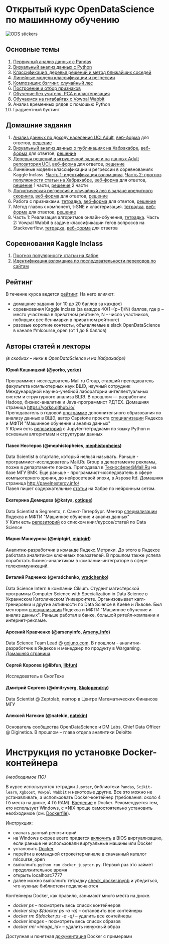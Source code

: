 # Открытый курс OpenDataScience по машинному обучению
![ODS stickers](https://github.com/Yorko/mlcourse_open/blob/master/img/ods_stickers.jpg)

## Основные темы
1. [Первичный анализ данных с Pandas](https://habrahabr.ru/company/ods/blog/322626/)
2. [Визуальный анализ данных с Python](https://habrahabr.ru/company/ods/blog/323210/)
3. [Классификация, деревья решений и метод ближайших соседей](https://habrahabr.ru/company/ods/blog/322534/)
4. [Линейные модели классификации и регрессии](https://habrahabr.ru/company/ods/blog/323890/)
5. [Композиции: бэггинг, случайный лес](https://habrahabr.ru/company/ods/blog/324402/)
6. [Построение и отбор признаков](https://habrahabr.ru/company/ods/blog/325422/)
7. [Обучение без учителя: PCA и кластеризация](https://habrahabr.ru/company/ods/blog/325654/)
8. [Обучаемся на гигабайтах с Vowpal Wabbit](https://habrahabr.ru/company/ods/blog/326418/)
9. Анализ временных рядов с помощью Python
10. Градиентный бустинг

## Домашние задания
1. [Анализ данных по доходу населения UCI Adult](https://github.com/Yorko/mlcourse_open/blob/master/jupyter_notebooks/topic1_pandas_data_analysis/hw1_adult_pandas.ipynb), [веб-форма](https://goo.gl/forms/63kYBviuDJuFz24E2) для ответов, [решение](https://github.com/Yorko/mlcourse_open/blob/master/jupyter_notebooks/topic1_pandas_data_analysis/%5Bsolution%5D_hw1_adult_pandas.ipynb)
2. [Визуальный анализ данных о публикациях на Хабрахабре](https://github.com/Yorko/mlcourse_open/blob/master/jupyter_notebooks/topic2_visual_analysis/hw2_habr_visual_analysis.ipynb), [веб-форма](https://goo.gl/forms/p8x0SGmn91VCNB6o2) для ответов, [решение](https://github.com/Yorko/mlcourse_open/blob/master/jupyter_notebooks/topic2_visual_analysis/%5Bsolution%5D_hw2_habr_visual_analysis.ipynb)
3. [Деревья решений в игрушечной задаче и на данных Adult репозитория UCI](https://github.com/Yorko/mlcourse_open/blob/master/jupyter_notebooks/topic3_decision_trees_knn/hw3_decision_trees.ipynb), [веб-форма](https://github.com/Yorko/mlcourse_open/blob/master/jupyter_notebooks/topic3_decision_trees_knn/hw3_decision_trees.ipynb) для ответов, [решение](https://github.com/Yorko/mlcourse_open/blob/master/jupyter_notebooks/topic3_decision_trees_knn/%5Bsolution%5D_hw3_decision_trees.ipynb)
4. Линейные модели классификации и регрессии в соревнованиях Kaggle Inclass. [Часть 1: идентификация взломщика](https://github.com/Yorko/mlcourse_open/blob/master/jupyter_notebooks/topic4_linear_models/hw4_part1_websites_logistic_regression.ipynb),  [Часть 2: прогноз популярности статьи на Хабрахабре](https://github.com/Yorko/mlcourse_open/blob/master/jupyter_notebooks/topic4_linear_models/hw4_part2_habr_popularity_ridge.ipynb), [веб-форма](https://goo.gl/forms/6ii1zGEnfJvXhy6E2) для ответов, [решение](https://github.com/Yorko/mlcourse_open/blob/master/jupyter_notebooks/topic4_linear_models/%5Bsolution%5D_hw4_part1_websites_logistic_regression.ipynb) 1 части, [решение](https://github.com/Yorko/mlcourse_open/blob/master/jupyter_notebooks/topic4_linear_models/%5Bsolution%5D_hw4_part2_habr_popularity_ridge.ipynb) 2 части
5. [Логистическая регрессия и случайный лес в задаче кредитного скоринга](https://github.com/Yorko/mlcourse_open/blob/master/jupyter_notebooks/topic5_bagging_rf/hw5_logit_rf_credit_scoring.ipynb), [веб-форма](https://docs.google.com/forms/d/e/1FAIpQLSdUPWLr5N3YQ1aUpJQGcuJ5UrqUe19rIncpgRLxxlS_XMaUxA/viewform?c=0&w=1) для ответов, [решение](https://github.com/Yorko/mlcourse_open/blob/master/jupyter_notebooks/topic5_bagging_rf/%5Bsolution%5D_hw5_logit_rf_credit_scoring.ipynb)
6. Работа с признаками. [тетрадка](https://github.com/Yorko/mlcourse_open/blob/master/jupyter_notebooks/topic6_features/hw6_features.ipynb), [веб-форма](https://goo.gl/forms/1aSusaXaYm7T422o2) для ответов, [решение](https://github.com/Yorko/mlcourse_open/blob/master/jupyter_notebooks/topic6_features/%5Bsolution%5D_hw6_features.ipynb)
7. Метод главных компонент, t-SNE и кластеризация. [тетрадка](https://github.com/Yorko/mlcourse_open/blob/master/jupyter_notebooks/topic7_unsupervised/hw7_pca_tsne_clustering.ipynb), [веб-форма](https://docs.google.com/forms/d/e/1FAIpQLSdjgje8qvptEW1EKY-QBbHXmXGIs6QYK2PqhchzF4Kpg3v8OQ/viewform) для ответов, [решение](https://github.com/Yorko/mlcourse_open/blob/master/jupyter_notebooks/topic7_unsupervised/%5Bsolution%5D_hw7_pca_tsne_clustering.ipynb)
8. Часть 1: Реализация алгоритмов онлайн-обучения, [тетрадка](https://github.com/Yorko/mlcourse_open/blob/master/jupyter_notebooks/topic8_sgd_hashing_vowpal_wabbit/hw8_part1_implement_sgd.ipynb). Часть 2: Vowpal Wabbit в задаче классификации тегов вопросов на Stackoverflow, [тетрадка](https://github.com/Yorko/mlcourse_open/blob/master/jupyter_notebooks/topic8_sgd_hashing_vowpal_wabbit/hw8_part2_vw_stackoverflow_tags_10mln.ipynb), [веб-форма](https://goo.gl/forms/8855OkG6em04f8qq1) для ответов

## Соревнования Kaggle Inclass
1. [Прогноз популярности статьи на Хабре](https://inclass.kaggle.com/c/howpop-habrahabr-favs-lognorm)
2. [Идентификация взломщика по последовательности переходов по сайтам](https://inclass.kaggle.com/c/catch-me-if-you-can-intruder-detection-through-webpage-session-tracking)

## Рейтинг
В течение курса ведется [рейтинг](https://docs.google.com/spreadsheets/d/1thts1kTZev82aIvTa2MJAioTXjU9NjCPC7sFe1vZiEY/edit?usp=sharing). На него влияют:
 - домашние задания (от 10 до 20 баллов за каждое)
 - соревнования Kaggle Inclass (за каждое 40(1−(p−1)/N) баллов, где p – место участника в приватном рейтинге, N – число участников, побивших все бенчмарки в приватном рейтинге)
 - разовые короткие контесты, объявляемые в slack OpenDataScience в канале #mlcourse_open (от 1 до 8 баллов)

## Авторы статей и лекторы 
*(в скобках – ники в OpenDataScience и на Хабрахабре)*


#### Юрий Кашницкий (@yorko, [yorko](https://habrahabr.ru/users/yorko/))
Программист-исследователь Mail.ru Group, старший преподаватель факультета компьютерных наук ВШЭ, научный сотрудник 
Международной научно-учебной лаборатории интеллектуальных систем и структурного анализа ВШЭ. В прошлом — разработчик Hadoop, бизнес-аналитик и Java-программист РДТЕХ. Домашняя страница https://yorko.github.io/ <br>
Преподаватель в годовой [программе](https://cs.hse.ru/dpo/bigml) дополнительного образования по анализу данных в ВШЭ, автор Capstone проекта [специализации](https://www.coursera.org/specializations/machine-learning-data-analysis) Яндекса и МФТИ "Машинное обучение и анализ данных"  <br>
У Юрия есть [репозиторий](https://github.com/Yorko/python_intro) с Jupyter-тетрадками по языку Python и основным алгоритмам и структурам данных

#### Павел Нестеров (@mephistopheies, [mephistopheies](https://habrahabr.ru/users/mephistopheies/))
Data Scientist в стартапе, который нельзя называть. Раньше - программист-исследователь Mail.Ru Group в департаменте рекламы, позже в департаменте поиска. Преподавал в Техносфере@Mail.Ru на базе МГУ ВМК. Еще раньше - программист-исследователь в сфере компьютерного зрения, до нейросетевой эпохи, в Aspose ltd. Домашняя страница http://pavelnesterov.info/  <br>
Павел пишет содержательные [статьи](https://habrahabr.ru/users/mephistopheies/topics/) на Хабре по нейронным сетям.

#### Екатерина Демидова (@katya, [cotique](https://habrahabr.ru/users/cotique/))
Data Scientist в Segmento, г. Санкт-Петербург. Ментор [специализации](https://www.coursera.org/specializations/machine-learning-data-analysis) Яндекса и МФТИ "Машинное обучение и анализ данных"  <br>
У Кати есть [репозиторий](https://github.com/demidovakatya/vvedenie-mashinnoe-obuchenie) со списком книг/курсов/статей по Data Science

#### Мария Мансурова (@miptgirl, [miptgirl](https://habrahabr.ru/users/miptgirl/))
Аналитик-разработчик в команде Яндекс.Метрики. До этого в Яндексе работала аналитиком ключевых показателей. В прошлом также успела поработать бизнес-аналитиком в компании-интеграторе в сфере телекоммуникаций. <br>

#### Виталий Радченко (@vradchenko, [vradchenko](https://habrahabr.ru/users/vradchenko/))
Data Science Intern в компании Ciklum. Студент магистерской программы Computer Science with Specialization in Data Science в Украинском Католическом Университете. Организовывает кагл-тренировки и другие активности по Data Science в Киеве и Львове. Был ментором [специализации](https://www.coursera.org/specializations/machine-learning-data-analysis) Яндекса и МФТИ "Машинное обучение и анализ данных". Раньше работал в банке, большой ритейл-компании и интернет-рекламе.

#### Арсений Кравченко (@arsenyinfo, [Arseny_Info](https://habrahabr.ru/users/Arseny_Info/))
Data Science Team Lead @ [gojuno.com](https://gojuno.com/). В прошлом - аналитик-разработчик в Яндексе и менеджер по продукту в Wargaming. [Домашняя страница](http://arseny.info/pages/about-me.html).

#### Сергей Королев (@libfun, [libfun](https://habrahabr.ru/users/libfun/))
Исследователь в СколТехе

#### Дмитрий Сергеев (@dmitryserg, [Skolopendriy](https://habrahabr.ru/users/Skolopendriy/))
Data Scientist @ Zeptolab, лектор в Центре Математических Финансов МГУ

#### Алексей Натекин (@natekin, [natekin](https://habrahabr.ru/users/natekin/))
Основатель сообщества OpenDataScience и DM Labs, Chief Data Officer @ Diginetica. В прошлом – глава отдела аналитики Deloitte


# Инструкция по установке Docker-контейнера 
*(необходимое ПО)*

В курсе используются тетрадки `Jupyter`, библиотеки `Pandas`, `Scikit-learn`, `Xgboost`, `Vowpal Wabbit` и некоторые другие. Все это можно не устанавливать, а использовать Docker-контейнер (требования: около 4 Гб места на диске, 4 Гб RAM). [Введение](https://habrahabr.ru/post/310460/) в Docker. Рекомендуется тем, кто использует Windows, c \*NIX проще самостоятельно установить необходимое (см. [Dockerfile](https://github.com/Yorko/mlcourse_open/blob/master/docker_files/Dockerfile)). 

Инструкция:
- скачать данный репозиторий
- на Windows скорее всего придется [включить](http://www.sysprobs.com/disable-enable-virtualization-technology-bios) в BIOS виртуализацию, если раньше не использовали виртуальные машины или Docker
- установить [Docker](https://docs.docker.com/engine/installation/)
- перейти в командной строке/терминале в скачанный каталог mlcourse_open
- выполнить `python run_docker_jupyter.py`. Первый раз это займет продолжительное время
- открыть localhost:7777 
- далее можно выполнить тетрадку [check_docker.ipynb](https://github.com/Yorko/mlcourse_open/blob/master/docker_files/check_docker.ipynb) и убедиться, что нужные библиотеки подключаются

Контейнеры Docker, как правило, занимают много места на диске.
- *docker ps* – посмотреть весь список контейнеров
- *docker stop $(docker ps -a -q)* – остановить все контейнеры
- *docker rm $(docker ps -a -q)* – удалить все контейнеры
- *docker images* - посмотреть весь список образов
- *docker rmi \<image_id\>* – удалить ненужный образ

Доступная и понятная [документация](https://docs.docker.com/engine/getstarted/) Docker с примерами
